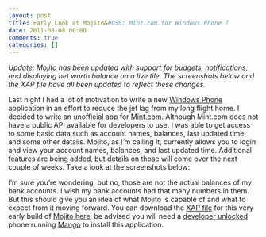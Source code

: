 ```yaml
---
layout: post
title: Early Look at Mojito&#058; Mint.com for Windows Phone 7
date: 2011-08-08 00:00
comments: true
categories: []
---
```

<p><em>Update: Mojito has been updated with support for budgets, notifications, and displaying net worth balance on a live tile. The screenshots below and the XAP file have all been updated to reflect these changes.</em></p>

<p>Last night I had a lot of motivation to write a new <a href="http://www.microsoft.com/windowsphone/en-us/default.aspx" target="_blank">Windows Phone</a> application in an effort to reduce the jet lag from my long flight home. I decided to write an unofficial app for <a href="https://www.mint.com/" target="_blank">Mint.com</a>. Although Mint.com does not have a public API available for developers to use, I was able to get access to some basic data such as account names, balances, last updated time, and some other details. Mojito, as I&rsquo;m calling it, currently allows you to login and view your account names, balances, and last updated time. Additional features are being added, but details on those will come over the next couple of weeks. Take a look at the screenshots below:</p>

<p>I&rsquo;m sure you&rsquo;re wondering, but no, those are not the actual balances of my bank accounts. I wish my bank accounts had that many numbers in them. But this should give you an idea of what Mojito is capable of and what to expect from it moving forward. You can download the <a href="http://forums.asp.net/t/1277554.aspx" target="_blank">XAP file</a> for this very early build of <a href="http://archive.mbmccormick.com/files/Mojito.xap" target="_blank">Mojito here</a>, be advised you will need a <a href="http://cisforcoder.wordpress.com/2010/10/22/unlocking-your-wp7-device-for-app-development/" target="_blank">developer unlocked</a> phone running <a href="http://www.engadget.com/2011/06/27/windows-phone-7-5-mango-in-depth-preview-video/" target="_blank">Mango</a> to install this application.</p>
